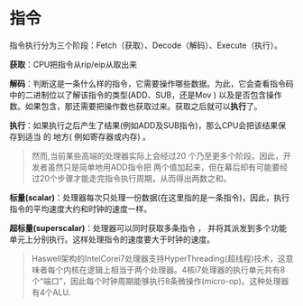# 指令

指令执行分为三个阶段：Fetch（获取）、Decode（解码）、Execute（执行）。

**获取**：CPU把指令从rip/eip从取出来

**解码**：判断这是一条什么样的指令，它需要操作哪些数据。为此，它会查看指令码中的二进制位以了解该指令的类型(ADD、SUB，还是Mov ) 以及是否包含操作数。如果包含，那还需要把操作数也获取过来。获取之后就可以**执行**了。

**执行**：如果执行之后产生了结果(例如ADD及SUB指令)，那么CPU会把该结果保存到适当 的 地方( 例如寄存器或内存) 。

> 然而,当前某些高端的处理器实际上会经过20 个乃至更多个阶段。因此，开发者虽然只是简单地用ADD指令把
> 两个值加起来，但在幕后却有可能要经过20个步骤才能走完指令执行周期，从而得出两数之和。

**标量(scalar)**：处理器每次只处理一份数据(在这里指的是一条指令)，因此，执行指令的平均速度大约和时钟的速度一样。

**超标量(superscalar)**：处理器可以同时获取多条指令 ， 并将其派发到多个功能单元上分别执行。这样处理指令的速度要大于时钟的速度。

> Haswell架构的IntelCorei7处理器支持HyperThreading(超线程)技术，这意味者每个内核在逻辑上相当于两个处理器。4核i7处理器的执行单元共有8个“端口”，因此每个时钟周期能够执行8条微操作(micro-op)。这种处理器有4个ALU.
